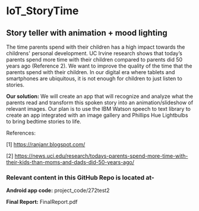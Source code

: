 #  IoT_StoryTime
## Story teller with animation + mood lighting 


The time parents spend with their children has a high impact towards the childrens' personal development. UC Irvine research shows that today’s parents spend more time with their children compared to parents did 50 years ago (Reference 2). We want to improve the quality of the time that the parents spend with their children. In our digital era where tablets and smartphones are ubiquitous, it is not enough for children to just listen to stories.

**Our solution:** We will create an app that will recognize and analyze what the parents read and transform this spoken story into an animation/slideshow of relevant images. Our plan is to use the IBM Watson speech to text library to create an app integrated with an image gallery and Phillips Hue Lightbulbs to bring bedtime stories to life.



References:

[1] https://ranjanr.blogspot.com/

[2] https://news.uci.edu/research/todays-parents-spend-more-time-with-their-kids-than-moms-and-dads-did-50-years-ago/


### Relevant content in this GitHub Repo is located at- 

**Android app code:** project_code/272test2

**Final Report:** FinalReport.pdf
